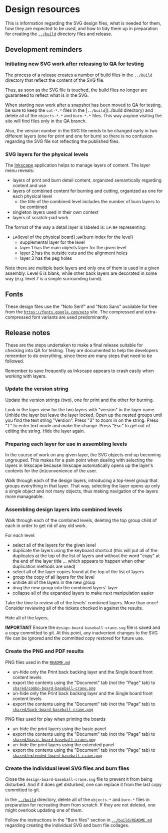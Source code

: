 # Design resources

This is information regarding the SVG design files, what is needed for them, how they are expected to be used, and how to tidy them up in preparation for creating the [`../build`](../build/README.md) directory files and release.

## Development reminders

### Initiating new SVG work after releasing to QA for testing

The process of a release creates a number of build files in the [`../build`](../build) directory that reflect the content of the SVG file.

Thus, as soon as the SVG file is touched, the build files no longer are guaranteed to reflect what is in the SVG.

When starting new work after a snapshot has been moved to QA for testing, be sure to keep the `cut-*.*` files in the [`../build`](../build directory) and delete all of the `objects-*.*` and `burn-*.*` files. This way anyone visiting the site will find files only in the QA branch.

Also, the version number in the SVG file needs to be changed early in two different layers (one for print and one for burn) so there is no confusion regarding the SVG file not reflecting the published files.

### SVG layers for the physical levels

The [Inkscape](https://inkscape.org) application helps to manage layers of content. The layer menu reveals:
- layers of print and burn detail content, organized semantically regarding content and use
- layers of combined content for burning and cutting, organized as one for each physical level
  - the title of the combined level includes the number of burn layers to be combined
- singleton layers used in their own context
- layers of scratch-pad work

The format of the way a detail layer is labeled is: `L#:B#` representing:
- `L#`{level of the physical board}`:B#`{burn index for the level}
   - supplemental layer for the level
   - layer 1 has the main objects layer for the given level
   - layer 2 has the outside cuts and the alignment holes
   - layer 3 has the peg holes

Note there are multiple back layers and only one of them is used in a given assembly. Level 6 is blank, while other back layers are decorated in some way (e.g. level 7 is a simple surrounding band).

## Fonts

These design files use the "Noto Serif" and "Noto Sans" available for free from the [`https://fonts.google.com/noto`](https://fonts.google.com/noto) site. The compressed and extra-compressed font variants are used predominantly.

## Release notes

These are the steps undertaken to make a final release suitable for checking into QA for testing. They are documented to help the developers remember to do everything, since there are many steps that need to be followed.

Remember to save frequently as Inkscape appears to crash easily when working with layers.

### Update the version string

Update the version strings (two), one for print and the other for burning. 

Look in the layer view for the two layers with "version" in the layer name. Unhide the layer but leave the layer locked. Open up the nested groups until you find the text string "Version". Press "3" to zoom in on the string. Press "T" to enter text mode and make the change. Press "Esc" to get out of editing the string. Hide the layer again.

### Preparing each layer for use in assembling levels

In the course of work on any given layer, the SVG objects end up becoming ungrouped. This makes for a pain point when dealing with selecting the layers in Inkscape because Inkscape automatically opens up the layer's contents for the (in)convenience of the user.

Walk through each of the design layers, introducing a top-level group that groups everything in that layer. That way, selecting the layer opens up only a single object and not many objects, thus making navigation of the layers more manageable.

### Assembling design layers into combined levels

Walk through each of the combined levels, deleting the top group child of each in order to get rid of any old work.

For each level:

- select all of the layers for the given level
- duplicate the layers using the keyboard shortcut (this will put all of the duplicates at the top of the list of layers and without the word "copy" at the end of the layer title ... which appears to happen when other duplication methods are used)
- select all of the layer copies found at the top of the list of layers
- group the copy of all layers for the level
- unhide all of the layers in the new group
- drag the new group into the combined layers' layer
- collapse all of the expanded layers to make next manipulation easier

Take the time to review all of the levels' combined layers. More than once! Consider reviewing all of the tickets checked in against the results.

Hide all of the layers.

**IMPORTANT** Ensure the `design-board-baseball-crane.svg` file is saved and a copy committed to git. At this point, any inadvertent changes to the SVG file can be ignored and the committed copy restored for future use.

### Create the PNG and PDF results

PNG files used in the [`README.md`](../README.md)
- un-hide only the Print back backing layer and the Single board front content levels
- export the contents using the "Document" tab (not the "Page" tab) to [`shared/combo-board-baseball-crane.png`](../shared/combo-board-baseball-crane.png)
- un-hide only the Print back backing layer and the Single board front content levels
- export the contents using the "Document" tab (not the "Page" tab) to [`shared/back-board-baseball-crane.png`](../shared/back-board-baseball-crane.png)

PNG files used for play when printing the boards
- un-hide the print layers using the basic panel
- export the contents using the "Document" tab (not the "Page" tab) to [`shared/basic-board-baseball-crane.png`](../shared/basic-board-baseball-crane.png)
- un-hide the print layers using the extended panel
- export the contents using the "Document" tab (not the "Page" tab) to [`shared/extended-board-baseball-crane.png`](../shared/extended-board-baseball-crane.png)

### Create the individual level SVG files and burn files

Close the `design-board-baseball-crane.svg` file to prevent it from being disturbed. And if it does get disturbed, one can replace it from the last copy committed to git.

In the [`../build`](../build) directory, delete all of the `objects-*` and `burn-*` files in preparation for recreating them from scratch. If they are not deleted, one might overlook updating one of them.

Follow the instructions in the "Burn files" section in [`../build/README.md`](../build/README.md#burn-files) regarding creating the individual SVG and burn file collages.



